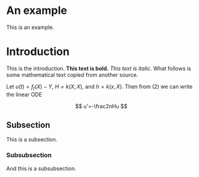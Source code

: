 # An example

This is an example.

# Introduction

This is the introduction. **This text is bold.** *This text is italic.* What follows is some mathematical text copied from another source.

Let $u(t)=f_t(X)-Y$, $H=k(X,X)$, and $h=k(x,X)$. Then from $(2)$ we can write the linear ODE

$$
u'=-\frac2nHu
$$

## Subsection

This is a subsection.

### Subsubsection

And this is a subsubsection.